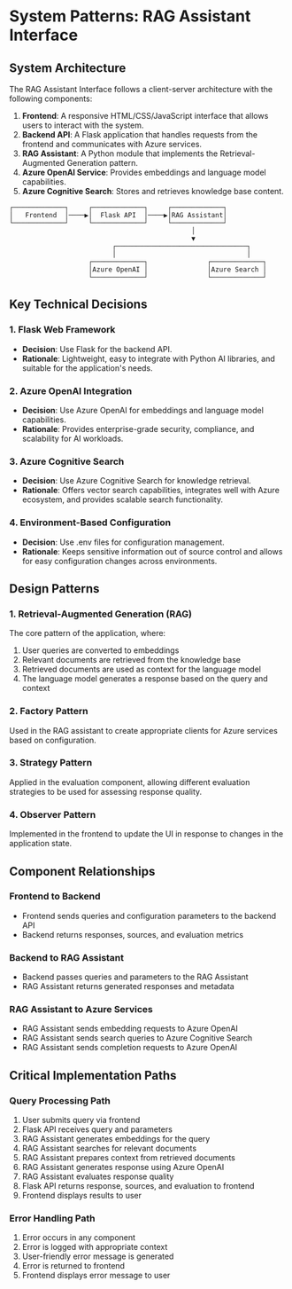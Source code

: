 # System Patterns: RAG Assistant Interface

## System Architecture
The RAG Assistant Interface follows a client-server architecture with the following components:

1. **Frontend**: A responsive HTML/CSS/JavaScript interface that allows users to interact with the system.
2. **Backend API**: A Flask application that handles requests from the frontend and communicates with Azure services.
3. **RAG Assistant**: A Python module that implements the Retrieval-Augmented Generation pattern.
4. **Azure OpenAI Service**: Provides embeddings and language model capabilities.
5. **Azure Cognitive Search**: Stores and retrieves knowledge base content.

```
┌─────────────┐     ┌─────────────┐     ┌─────────────┐
│   Frontend  │────▶│  Flask API  │────▶│RAG Assistant│
└─────────────┘     └─────────────┘     └─────────────┘
                                              │
                                              ▼
                          ┌─────────────────────────────────┐
                          │                                 │
                    ┌─────────────┐               ┌─────────────┐
                    │Azure OpenAI │               │Azure Search │
                    └─────────────┘               └─────────────┘
```

## Key Technical Decisions

### 1. Flask Web Framework
- **Decision**: Use Flask for the backend API.
- **Rationale**: Lightweight, easy to integrate with Python AI libraries, and suitable for the application's needs.

### 2. Azure OpenAI Integration
- **Decision**: Use Azure OpenAI for embeddings and language model capabilities.
- **Rationale**: Provides enterprise-grade security, compliance, and scalability for AI workloads.

### 3. Azure Cognitive Search
- **Decision**: Use Azure Cognitive Search for knowledge retrieval.
- **Rationale**: Offers vector search capabilities, integrates well with Azure ecosystem, and provides scalable search functionality.

### 4. Environment-Based Configuration
- **Decision**: Use .env files for configuration management.
- **Rationale**: Keeps sensitive information out of source control and allows for easy configuration changes across environments.

## Design Patterns

### 1. Retrieval-Augmented Generation (RAG)
The core pattern of the application, where:
1. User queries are converted to embeddings
2. Relevant documents are retrieved from the knowledge base
3. Retrieved documents are used as context for the language model
4. The language model generates a response based on the query and context

### 2. Factory Pattern
Used in the RAG assistant to create appropriate clients for Azure services based on configuration.

### 3. Strategy Pattern
Applied in the evaluation component, allowing different evaluation strategies to be used for assessing response quality.

### 4. Observer Pattern
Implemented in the frontend to update the UI in response to changes in the application state.

## Component Relationships

### Frontend to Backend
- Frontend sends queries and configuration parameters to the backend API
- Backend returns responses, sources, and evaluation metrics

### Backend to RAG Assistant
- Backend passes queries and parameters to the RAG Assistant
- RAG Assistant returns generated responses and metadata

### RAG Assistant to Azure Services
- RAG Assistant sends embedding requests to Azure OpenAI
- RAG Assistant sends search queries to Azure Cognitive Search
- RAG Assistant sends completion requests to Azure OpenAI

## Critical Implementation Paths

### Query Processing Path
1. User submits query via frontend
2. Flask API receives query and parameters
3. RAG Assistant generates embeddings for the query
4. RAG Assistant searches for relevant documents
5. RAG Assistant prepares context from retrieved documents
6. RAG Assistant generates response using Azure OpenAI
7. RAG Assistant evaluates response quality
8. Flask API returns response, sources, and evaluation to frontend
9. Frontend displays results to user

### Error Handling Path
1. Error occurs in any component
2. Error is logged with appropriate context
3. User-friendly error message is generated
4. Error is returned to frontend
5. Frontend displays error message to user
